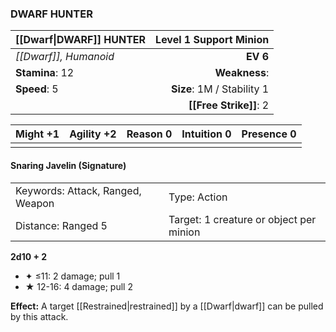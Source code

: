 ### DWARF HUNTER

| [[Dwarf\|DWARF]] HUNTER | **Level 1 Support Minion** |
| :---------------------- | -------------------------: |
| *[[Dwarf]], Humanoid*   |                   **EV 6** |
| **Stamina**: 12         |              **Weakness**: |
| **Speed**: 5            | **Size**: 1M / Stability 1 |
|                         |     **[[Free Strike]]**: 2 |

| **Might** +1 | **Agility** +2 | **Reason** 0 | **Intuition** 0 | **Presence** 0 |
| ------------ | -------------- | ------------ | --------------- | -------------- |
|              |                |              |                 |                |

#### Snaring Javelin (Signature)

|                                  |                                         |
| :------------------------------- | :-------------------------------------- |
| Keywords: Attack, Ranged, Weapon | Type: Action                            |
| Distance: Ranged 5               | Target: 1 creature or object per minion |

**2d10 + 2**

- ✦ ≤11: 2 damage; pull 1
- ★ 12-16: 4 damage; pull 2

**Effect:** A target [[Restrained|restrained]] by a [[Dwarf|dwarf]] can be pulled by this attack.
